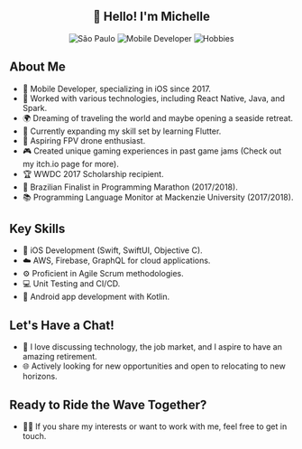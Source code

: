 <h2 align="center">👋 Hello! I'm Michelle</h2>

<p align="center">
  <img src="https://img.shields.io/badge/Location-S%C3%A3o%20Paulo-blue" alt="São Paulo">
  <img src="https://img.shields.io/badge/Occupation-Mobile%20Developer-orange" alt="Mobile Developer">
  <img src="https://img.shields.io/badge/Hobbies-Surfing%20%7C%20Bouldering%20%7C%20Music-brightgreen" alt="Hobbies">
</p>


## About Me
- 💼 Mobile Developer, specializing in iOS since 2017.
- 🌟 Worked with various technologies, including React Native, Java, and Spark.
- 🌍 Dreaming of traveling the world and maybe opening a seaside retreat.
- 🔧 Currently expanding my skill set by learning Flutter.
- 🚁 Aspiring FPV drone enthusiast.
- 🎮 Created unique gaming experiences in past game jams (Check out my itch.io page for more).
- 🏆 WWDC 2017 Scholarship recipient.
- 🥇 Brazilian Finalist in Programming Marathon (2017/2018).
- 📚 Programming Language Monitor at Mackenzie University (2017/2018).

## Key Skills
- 📱 iOS Development (Swift, SwiftUI, Objective C).
- ☁️ AWS, Firebase, GraphQL for cloud applications.
- ⚙️ Proficient in Agile Scrum methodologies.
- 💻 Unit Testing and CI/CD.
- 🤖 Android app development with Kotlin.

## Let's Have a Chat!
- 💬 I love discussing technology, the job market, and I aspire to have an amazing retirement.
- 🌐 Actively looking for new opportunities and open to relocating to new horizons.

## Ready to Ride the Wave Together?
- 🏄‍♀️ If you share my interests or want to work with me, feel free to get in touch.




<!--
**micfaifer/micfaifer** is a ✨ _special_ ✨ repository because its `README.md` (this file) appears on your GitHub profile.

Here are some ideas to get you started:

- 🔭 I’m currently working on ...
- 🌱 I’m currently learning ...
- 👯 I’m looking to collaborate on ...
- 🤔 I’m looking for help with ...
- 💬 Ask me about ...
- 📫 How to reach me: ...
- 😄 Pronouns: ...
- ⚡ Fun fact: ...
-->
